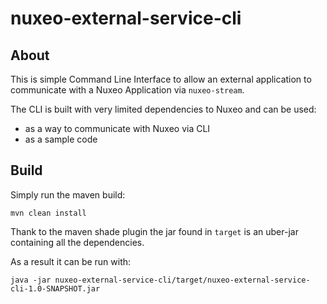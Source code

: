 
# nuxeo-external-service-cli

## About

This is simple Command Line Interface to allow an external application to communicate with a Nuxeo Application via `nuxeo-stream`.

The CLI is built with very limited dependencies to Nuxeo and can be used:

 - as a way to communicate with Nuxeo via CLI
 - as a sample code

## Build


Simply run the maven build:

    mvn clean install


Thank to the maven shade plugin the jar found in `target` is an uber-jar containing all the dependencies.

As a result it can be run with:

    java -jar nuxeo-external-service-cli/target/nuxeo-external-service-cli-1.0-SNAPSHOT.jar 

